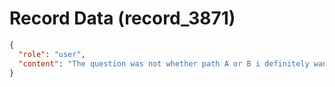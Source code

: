 # Record Data (record_3871)

```json
{
  "role": "user",
  "content": "The question was not whether path A or B i definitely wan to settle. It is path B followed by Path A or directly to settller (Path A)?\n"
}
```
